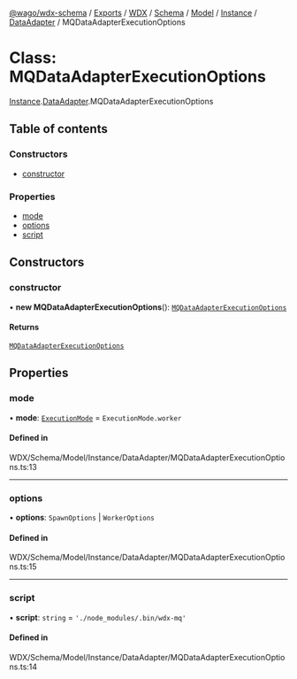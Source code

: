[@wago/wdx-schema](../README.md) / [Exports](../modules.md) / [WDX](../modules/WDX.md) / [Schema](../modules/WDX.Schema.md) / [Model](../modules/WDX.Schema.Model.md) / [Instance](../modules/WDX.Schema.Model.Instance.md) / [DataAdapter](../modules/WDX.Schema.Model.Instance.DataAdapter.md) / MQDataAdapterExecutionOptions

# Class: MQDataAdapterExecutionOptions

[Instance](../modules/WDX.Schema.Model.Instance.md).[DataAdapter](../modules/WDX.Schema.Model.Instance.DataAdapter.md).MQDataAdapterExecutionOptions

## Table of contents

### Constructors

- [constructor](WDX.Schema.Model.Instance.DataAdapter.MQDataAdapterExecutionOptions.md#constructor)

### Properties

- [mode](WDX.Schema.Model.Instance.DataAdapter.MQDataAdapterExecutionOptions.md#mode)
- [options](WDX.Schema.Model.Instance.DataAdapter.MQDataAdapterExecutionOptions.md#options)
- [script](WDX.Schema.Model.Instance.DataAdapter.MQDataAdapterExecutionOptions.md#script)

## Constructors

### constructor

• **new MQDataAdapterExecutionOptions**(): [`MQDataAdapterExecutionOptions`](WDX.Schema.Model.Instance.DataAdapter.MQDataAdapterExecutionOptions.md)

#### Returns

[`MQDataAdapterExecutionOptions`](WDX.Schema.Model.Instance.DataAdapter.MQDataAdapterExecutionOptions.md)

## Properties

### mode

• **mode**: [`ExecutionMode`](../enums/WDX.Schema.Model.Instance.ExecutionMode.md) = `ExecutionMode.worker`

#### Defined in

WDX/Schema/Model/Instance/DataAdapter/MQDataAdapterExecutionOptions.ts:13

___

### options

• **options**: `SpawnOptions` \| `WorkerOptions`

#### Defined in

WDX/Schema/Model/Instance/DataAdapter/MQDataAdapterExecutionOptions.ts:15

___

### script

• **script**: `string` = `'./node_modules/.bin/wdx-mq'`

#### Defined in

WDX/Schema/Model/Instance/DataAdapter/MQDataAdapterExecutionOptions.ts:14
